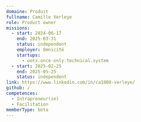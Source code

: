 ```yaml
---
domaine: Produit
fullname: Camille Verleye
role: Product owner
missions:
  - start: 2024-06-17
    end: 2025-03-31
    status: independent
    employer: Omnicité
    startups:
      - oots.once-only.technical.system
  - start: 2025-02-25
    end: 2025-05-25
    status: independent
link: https://www.linkedin.com/in/ca1000-verleye/
github: /
competences:
  - Intrapreneur(se)
  - Facilitation
memberType: beta
---
```

